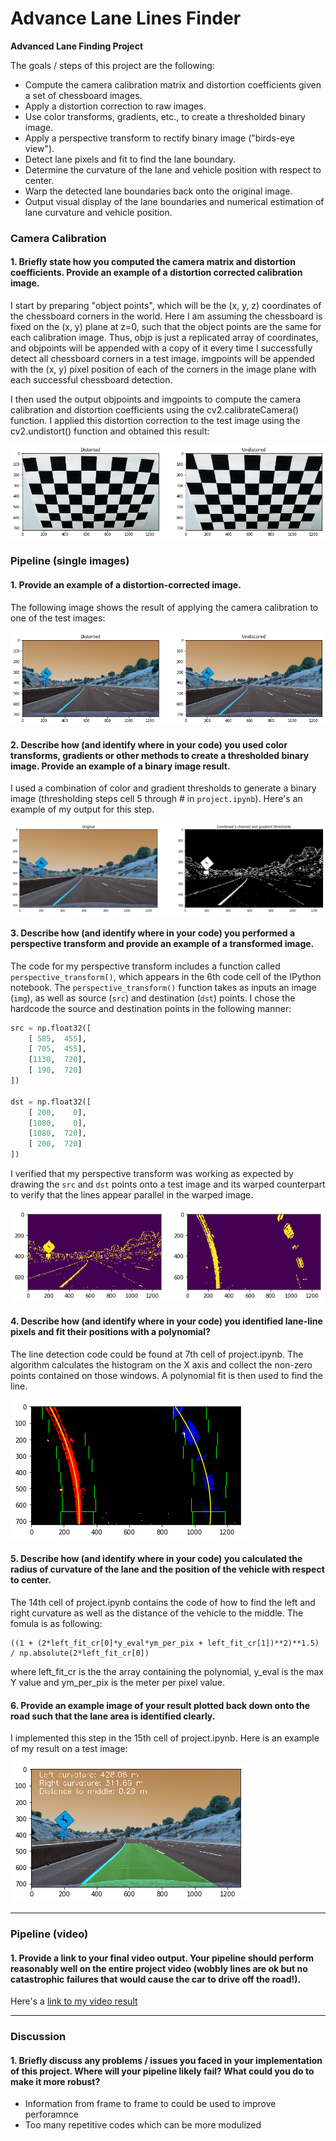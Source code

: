 # Advance Lane Lines Finder


**Advanced Lane Finding Project**

The goals / steps of this project are the following:

* Compute the camera calibration matrix and distortion coefficients given a set of chessboard images.
* Apply a distortion correction to raw images.
* Use color transforms, gradients, etc., to create a thresholded binary image.
* Apply a perspective transform to rectify binary image ("birds-eye view").
* Detect lane pixels and fit to find the lane boundary.
* Determine the curvature of the lane and vehicle position with respect to center.
* Warp the detected lane boundaries back onto the original image.
* Output visual display of the lane boundaries and numerical estimation of lane curvature and vehicle position.

[//]: # (Image References)

[image1]: ./output_images/display1.png "Display 1"
[image2]: ./output_images/display2.png "Display 2"
[image3]: ./output_images/display3.png "Display 3"
[image4]: ./output_images/display4.png "Display 4"
[image5]: ./output_images/display5.png "Display 5"
[image6]: ./output_images/display6.png "Display 6"

### Camera Calibration

#### 1. Briefly state how you computed the camera matrix and distortion coefficients. Provide an example of a distortion corrected calibration image.

I start by preparing "object points", which will be the (x, y, z) coordinates of the chessboard corners in the world. Here I am assuming the chessboard is fixed on the (x, y) plane at z=0, such that the object points are the same for each calibration image. Thus, objp is just a replicated array of coordinates, and objpoints will be appended with a copy of it every time I successfully detect all chessboard corners in a test image. imgpoints will be appended with the (x, y) pixel position of each of the corners in the image plane with each successful chessboard detection.

I then used the output objpoints and imgpoints to compute the camera calibration and distortion coefficients using the cv2.calibrateCamera() function. I applied this distortion correction to the test image using the cv2.undistort() function and obtained this result:

![alt text][image1] 

### Pipeline (single images)

#### 1. Provide an example of a distortion-corrected image.

The following image shows the result of applying the camera calibration to one of the test images:

![alt text][image2]

#### 2. Describe how (and identify where in your code) you used color transforms, gradients or other methods to create a thresholded binary image.  Provide an example of a binary image result.

I used a combination of color and gradient thresholds to generate a binary image (thresholding steps cell 5 through # in `project.ipynb`).  Here's an example of my output for this step. 

![alt text][image3]

#### 3. Describe how (and identify where in your code) you performed a perspective transform and provide an example of a transformed image.

The code for my perspective transform includes a function called `perspective_transform()`, which appears in the 6th code cell of the IPython notebook.  The `perspective_transform()` function takes as inputs an image (`img`), as well as source (`src`) and destination (`dst`) points.  I chose the hardcode the source and destination points in the following manner:

```python
src = np.float32([
    [ 585,  455],
    [ 705,  455],
    [1130,  720],
    [ 190,  720]
])

dst = np.float32([
    [ 200,    0],
    [1080,    0],
    [1080,  720],
    [ 200,  720]
])
```

I verified that my perspective transform was working as expected by drawing the `src` and `dst` points onto a test image and its warped counterpart to verify that the lines appear parallel in the warped image.

![alt text][image4]

#### 4. Describe how (and identify where in your code) you identified lane-line pixels and fit their positions with a polynomial?

The line detection code could be found at 7th cell of project.ipynb. The algorithm calculates the histogram on the X axis and collect the non-zero points contained on those windows. A polynomial fit is then used to find the line. 

![alt text][image5]

#### 5. Describe how (and identify where in your code) you calculated the radius of curvature of the lane and the position of the vehicle with respect to center.

The 14th cell of project.ipynb contains the code of how to find the left and right curvature as well as the distance of the vehicle to the middle. The fomula is as following:

```
((1 + (2*left_fit_cr[0]*y_eval*ym_per_pix + left_fit_cr[1])**2)**1.5) / np.absolute(2*left_fit_cr[0])
```

where left_fit_cr is the the array containing the polynomial, y_eval is the max Y value and ym_per_pix is the meter per pixel value.

#### 6. Provide an example image of your result plotted back down onto the road such that the lane area is identified clearly.

I implemented this step in the 15th cell of project.ipynb.  Here is an example of my result on a test image:

![alt text][image6]

---

### Pipeline (video)

#### 1. Provide a link to your final video output.  Your pipeline should perform reasonably well on the entire project video (wobbly lines are ok but no catastrophic failures that would cause the car to drive off the road!).

Here's a [link to my video result](./video_output/project_video.mp4)

---

### Discussion

#### 1. Briefly discuss any problems / issues you faced in your implementation of this project.  Where will your pipeline likely fail?  What could you do to make it more robust?

* Information from frame to frame to could be used to improve perforamnce
* Too many repetitive codes which can be more modulized
  
